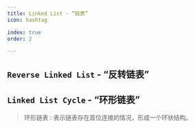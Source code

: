 ```yaml
---
title: Linked List - “链表”
icon: hashtag

index: true
order: 2

---
```


<!-- more -->


## `Reverse Linked List` - “反转链表”

<!-- @include: @leetcode/problems/0x0200.md#0206 -->

<!-- @include: @leetcode/problems/0x0000.md#0092 -->


## `Linked List Cycle` - “环形链表”

  > 环形链表 : 表示链表存在首位连接的情况，形成一个环状结构。

<!-- @include: @leetcode/problems/0x0100.md#0141 -->

<!-- @include: @leetcode/problems/0x0100.md#0142 -->

  
  
  
  
